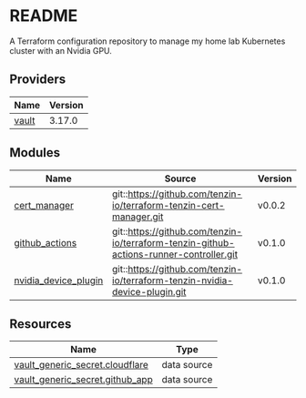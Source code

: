 # README
A Terraform configuration repository to manage my home lab Kubernetes cluster with an Nvidia GPU.

<!-- BEGIN_TF_DOCS -->


## Providers

| Name | Version |
|------|---------|
| <a name="provider_vault"></a> [vault](#provider\_vault) | 3.17.0 |

## Modules

| Name | Source | Version |
|------|--------|---------|
| <a name="module_cert_manager"></a> [cert\_manager](#module\_cert\_manager) | git::https://github.com/tenzin-io/terraform-tenzin-cert-manager.git | v0.0.2 |
| <a name="module_github_actions"></a> [github\_actions](#module\_github\_actions) | git::https://github.com/tenzin-io/terraform-tenzin-github-actions-runner-controller.git | v0.1.0 |
| <a name="module_nvidia_device_plugin"></a> [nvidia\_device\_plugin](#module\_nvidia\_device\_plugin) | git::https://github.com/tenzin-io/terraform-tenzin-nvidia-device-plugin.git | v0.1.0 |

## Resources

| Name | Type |
|------|------|
| [vault_generic_secret.cloudflare](https://registry.terraform.io/providers/hashicorp/vault/latest/docs/data-sources/generic_secret) | data source |
| [vault_generic_secret.github_app](https://registry.terraform.io/providers/hashicorp/vault/latest/docs/data-sources/generic_secret) | data source |
<!-- END_TF_DOCS -->

